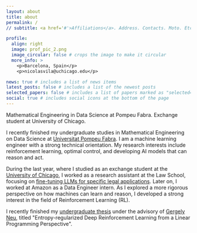 ```yaml
---
layout: about
title: about
permalink: /
// subtitle: <a href='#'>Affiliations</a>. Address. Contacts. Moto. Etc.

profile:
  align: right
  image: prof_pic_2.png
  image_circular: false # crops the image to make it circular
  more_info: >
    <p>Barcelona, Spain</p>
    <p>nicolasvila@uchicago.edu</p>

news: true # includes a list of news items
latest_posts: false # includes a list of the newest posts
selected_papers: false # includes a list of papers marked as "selected={true}"
social: true # includes social icons at the bottom of the page
---
```


Mathematical Engineering in Data Science at Pompeu Fabra. Exchange student at University of Chicago.

I recently finished my undergraduate studies in Mathematical Engineering on Data Science at [Universitat Pompeu Fabra](https://www.upf.edu/). I am a machine learning engineer with a strong technical orientation. My research interests include reinforcement learning, optimal control, and developing AI models that can reason and act. 

During the last year, where I studied as an exchange student at the [University of Chicago](https://www.uchicago.edu/), I worked as a research assistant at the Law School, focusing on [fine-tuning LLMs for specific legal applications](https://niicovila.github.io/projects/6_project/). Later on, I worked at Amazon as a Data Engineer intern. As I explored a more rigorous perspective on how machines can learn and reason, I developed a strong interest in the field of Reinforcement Learning (RL).

I recently finished my [undergraduate thesis](https://github.com/niicovila/Entropy-RL-Linear-Programming) under the advisory of [Gergely Neu](https://cs.bme.hu/~gergo/), titled "Entropy-regularized Deep Reinforcement Learning from a Linear Programming Perspective".
